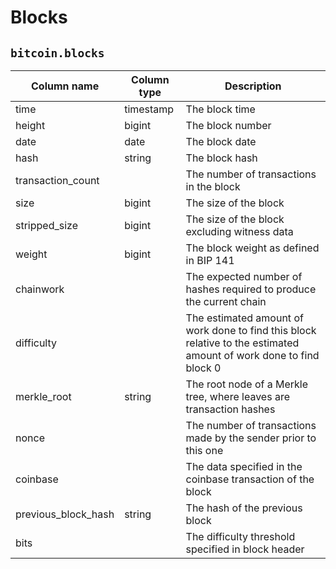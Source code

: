 # Blocks

## `bitcoin.blocks`

|Column name        |Column type  |Description                                                                                                                                 |
|-------------------|-------------|--------------------------------------------------------------------------------------------------------------------------------------------|
|time               |timestamp    |The block time                                                                                                                              |
|height             |bigint       |The block number                                                                                                                            |
|date               |date         |The block date                                                                                                                              |
|hash               |string       |The block hash                                                                                                                              |
|transaction_count  |             |The number of transactions in the block                                                                                                     |
|size               |bigint       |The size of the block                                                                                                                       |
|stripped_size      |bigint       |The size of the block excluding witness data                                                                                                |
|weight             |bigint       |The block weight as defined in BIP 141                                                                                                      |
|chainwork          |             |The expected number of hashes required to produce the current chain                                                                         |
|difficulty         |             |The estimated amount of work done to find this block relative to the estimated amount of work done to find block 0                          |
|merkle_root        |string       |The root node of a Merkle tree, where leaves are transaction hashes                                                                         |
|nonce              |             |The number of transactions made by the sender prior to this one                                                                             |
|coinbase           |             |The data specified in the coinbase transaction of the block                                                                                 |
|previous_block_hash|string       |The hash of the previous block                                                                                                              |
|bits               |             |The difficulty threshold specified in block header                                                                                          |
